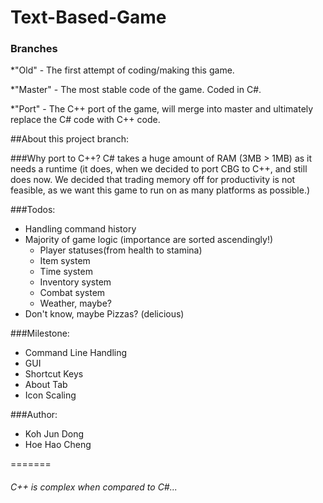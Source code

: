 # Text-Based-Game

### Branches
*"Old" - The first attempt of coding/making this game.

*"Master" - The most stable code of the game. Coded in C#.

*"Port" - The C++ port of the game, will merge into master and ultimately replace the C# code with C++ code.

##About this project branch:

###Why port to C++?
C# takes a huge amount of RAM (3MB > 1MB) as it needs a runtime (it does, when we decided to port CBG to C++, and still does now. We decided that trading memory off for productivity is not feasible, as we want this game to run on as many platforms as possible.)

###Todos:
- Handling command history
- Majority of game logic (importance are sorted ascendingly!)
  * Player statuses(from health to stamina)
  * Item system
  * Time system
  * Inventory system
  * Combat system
  * Weather, maybe?
- Don't know, maybe Pizzas? (delicious)

###Milestone:
- Command Line Handling
- GUI
- Shortcut Keys
- About Tab
- Icon Scaling

###Author:
- Koh Jun Dong
- Hoe Hao Cheng

=======
###### C++ is complex when compared to C#...
